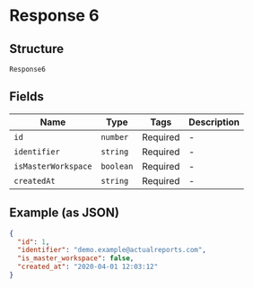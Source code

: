 
# Response 6

## Structure

`Response6`

## Fields

| Name | Type | Tags | Description |
|  --- | --- | --- | --- |
| `id` | `number` | Required | - |
| `identifier` | `string` | Required | - |
| `isMasterWorkspace` | `boolean` | Required | - |
| `createdAt` | `string` | Required | - |

## Example (as JSON)

```json
{
  "id": 1,
  "identifier": "demo.example@actualreports.com",
  "is_master_workspace": false,
  "created_at": "2020-04-01 12:03:12"
}
```


